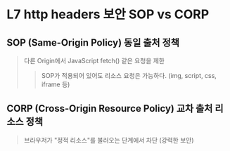 # L7 http headers 보안 SOP vs CORP

## SOP (Same-Origin Policy) 동일 출처 정책

> 다른 Origin에서 JavaScript fetch() 같은 요청을 제한
>
> > SOP가 적용되어 있어도 리소스 요청은 가능하다. (img, script, css, iframe 등)

## CORP (Cross-Origin Resource Policy) 교차 출처 리소스 정책

> 브라우저가 "정적 리소스"를 불러오는 단계에서 차단 (강력한 보안)
